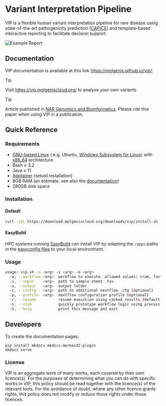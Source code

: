 # Variant Interpretation Pipeline

VIP is a flexible human variant interpretation pipeline for rare disease using state-of-the-art pathogenicity
prediction ([CAPICE](https://github.com/molgenis/capice)) and template-based interactive reporting to facilitate
decision support.

![Example Report](docs/img/report_example.png)

## Documentation

VIP documentation is available at this link https://molgenis.github.io/vip/.

> [!TIP]
> Visit <a href="https://vip.molgeniscloud.org/">https://vip.molgeniscloud.org/</a> to analyse your own variants

> [!TIP]
> Article published in <a href="https://doi.org/10.1093/nargab/lqaf087">NAR Genomics and Bioinformatics</a>. Please cite
> this paper when using VIP in a publication.

## Quick Reference

### Requirements

- [GNU-based Linux](https://en.wikipedia.org/wiki/Linux_distribution#Widely_used_GNU-based_or_GNU-compatible_distributions) (
  e.g. Ubuntu, [Windows Subsystem for Linux](https://learn.microsoft.com/en-us/windows/wsl/about))
  with [x86_64](https://en.wikipedia.org/wiki/X86-64) architecture
- Bash ≥ 3.2
- Java ≥ 11
- [Apptainer](https://apptainer.org/docs/admin/main/installation.html#install-from-pre-built-packages) (setuid
  installation)
- 8GB RAM (an estimate, see also the [documentation](https://molgenis.github.io/vip/get_started/requirements/))
- 280GB disk space

### Installation

#### Default

```bash
curl -sSL https://download.molgeniscloud.org/downloads/vip/install.sh | bash
```

#### EasyBuild

HPC systems running [EasyBuild](https://easybuild.io/) can install VIP by adapting the `/apps` paths in
the [easyconfig files](https://github.com/molgenis/take-it-easyconfigs/tree/main/v/vip) to your local environment.

### Usage

```bash
usage: vip.sh -w <arg> -i <arg> -o <arg>
  -w, --workflow <arg>  workflow to execute. allowed values: cram, fastq, gvcf, vcf
  -i, --input    <arg>  path to sample sheet .tsv
  -o, --output   <arg>  output folder
  -c, --config   <arg>  path to additional nextflow .cfg (optional)
  -p, --profile  <arg>  nextflow configuration profile (optional)
  -r, --resume          resume execution using cached results (default: false)
  -s, --stub            quickly prototype workflow logic using process script stubs
  -h, --help            print this message and exit
```

## Developers

To create the documentation pages:

```
pip install mkdocs mkdocs-mermaid2-plugin
mkdocs serve
```

### License

VIP is an aggregate work of many works, each covered by their own licence(s). For the purposes of determining what you
can do with specific works in VIP, this policy should be read together with the licence(s) of the relevant tools. For
the avoidance of doubt, where any other licence grants rights, this policy does not modify or reduce those rights under
those licences.
